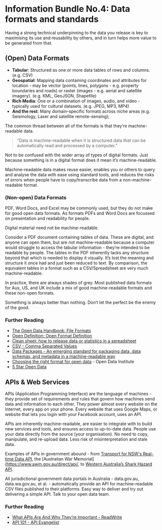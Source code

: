 # Information Bundle No.4: Data formats and standards
Having a strong technical underpinning to the data you release is key to maximising its use and reusability by others, and in turn helps more value to be generated from that.

## (Open) Data Formats
- **Tabular**: Structured as one or more data tables of rows and columns. (e.g. CSV)
- **Geospatial**: Mapping data containing coordinates and attributes for location - may be vector (points, lines, polygons - e.g. property boundaries and roads) or raster (images - e.g. aerial and satellite imagery). (e.g. KML, GeoJSON, Shapefile)
- **Rich Media**: One or a combination of images, audio, and video - typically used for cultural datasets. (e.g. JPEG, MP3, MP4)
- **And the rest**: Many domain-specific formats across niche areas (e.g. Seismology, Laser and satellite remote-sensing);

The common thread between all of the formats is that they’re machine-readable data.

> “Data is machine-readable when it is structured data that can be automatically read and processed by a computer.”

Not to be confused with the wider array of types of digital formats. Just because something is in a digital format does it mean it’s machine-readable.

Machine-readable data makes reuse easier, enables you or others to query and analyse the data with ease using standard tools, and reduces the risks of errors when people have to copy/transcribe data from a non-machine-readable format.

### (Non-open) Data Formats
PDF, Word Docs, and Excel may be commonly used, but they do not make for good open data formats. As formats PDFs and Word Docs are focussed on presentation and readability for people.

Digital material need not be machine-readable.

Consider a PDF document containing tables of data. These are digital, and anyone can open them, but are not machine-readable because a computer would struggle to access the tabular information - they’re intended to be readable by people. The tables in the PDF inherently lacks any structure beyond that which is needed to display it visually. It’s lost the meaning and structure it once had and just been reduced to text. By comparison, the equivalent tables in a format such as a CSV/Spreadsheet are very much machine-readable.

In practice, there are always shades of grey. Most published data formats for Aus, US, and UK include a mix of good machine-readable formats and these non-open formats.

Something is always better than nothing. Don’t let the perfect be the enemy of the good.

### Further Reading
- [The Open Data Handbook: File Formats](http://opendatahandbook.org/guide/en/appendices/file-formats/)
- [Open Definition: Open Format Definition](http://opendefinition.org/ofd/)
- [Clean sheet: how to release data or statistics in a spreadsheet](http://www.clean-sheet.org/)
- [CSV - Comma Separated Values](http://frictionlessdata.io/guides/csv/0)
- [Data Packages - An emerging standard for packaging data, data schemas, and metadata in a machine-readable way](http://frictionlessdata.io/data-packages/)
- [Choosing the right format for open data](https://www.europeandataportal.eu/elearning/en/module9/#/id/co-01) - Open Data Institute
- [5 Star Open Data](http://5stardata.info/en/)

## APIs & Web Services
APIs (Application Programming Interface) are the language of machines - they provide set of requirements and rules that govern how machines send data and information to each other. They power almost every website on the Internet, every app on your phone. Every website that uses Google Maps, or website that lets you login with your Facebook account, uses an API.

APIs are inherently machine-readable, are easier to integrate with to build new services and tools, and ensures access to up-to-date data. People use your data directly from the source (your organisation). No need to copy, manipulate, and re-upload data. Less risk of misinterpretation and stale data.

Examples of APIs in government abound - from [Transport for NSW's Real-time Data API](https://opendata.transport.nsw.gov.au/), the [Australian War Memorial](https://www.awm.gov.au/direct/api/, to [Western Australia’s Shark Hazard API](http://api.fish.wa.gov.au/webapi/Introduction).

All jurisdictional government data portals in Australia - data.gov.au, data.wa.gov.au, et al. - automatically provide an API for machine-readable CSV files published to their platforms. Easy way to deliver and try out delivering a simple API. Talk to your open data team.

### Further Reading
- [What APIs Are And Why They’re Important - ReadWrite](http://readwrite.com/2013/09/19/api-defined/)
- [API 101 - API Evangelist](http://101.apievangelist.com/)
